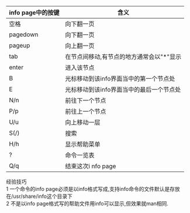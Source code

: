 



info page中的按键 | 含义
---|---
空格 | 向下翻一页
pagedown | 向下翻一页
pageup | 向上翻一页
tab | 在节点间移动,有节点的地方通常会以"*"显示
enter | 进入该节点
B | 光标移动到该info界面当中的第一个节点处
E | 光标移动到该info界面当中的最后一个节点处
N/n | 前往下一个节点
P/p | 前往上一个节点
U/u | 向上移动一层
S(/) | 搜索
H/h | 显示帮助菜单
? | 命令一览表
Q/q | 结束这次i                                                                                                                                                                                                                                                                                                                                                                                                                                                      nfo page













经验技巧  
1 一个命令的info page必须是以info格式写成,支持info命令的文件默认是存放在/usr/share/info这个目录下  
2 不是以info page格式写的帮助文件用info可以显示,但效果就man相同.